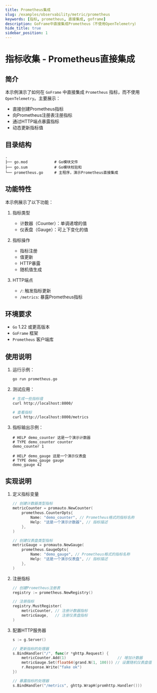 ```yaml
---
title: Prometheus集成
slug: /examples/observability/metric/prometheus
keywords: [指标, prometheus, 直接集成, goframe]
description: GoFrame中直接集成Prometheus（不使用OpenTelemetry）
hide_title: true
sidebar_position: 1
---
```


# 指标收集 - Prometheus直接集成

## 简介

本示例演示了如何在 `GoFrame` 中直接集成 `Prometheus` 指标，而不使用 `OpenTelemetry`。主要展示：
- 直接创建Prometheus指标
- 向Prometheus注册表注册指标
- 通过HTTP端点暴露指标
- 动态更新指标值

## 目录结构

```text
.
├── go.mod            # Go模块文件
├── go.sum            # Go模块校验和
└── prometheus.go     # 主程序，演示Prometheus直接集成
```

## 功能特性

本示例展示了以下功能：

1. 指标类型
   - 计数器（Counter）：单调递增的值
   - 仪表盘（Gauge）：可上下变化的值

2. 指标操作
   - 指标注册
   - 值更新
   - HTTP暴露
   - 随机值生成

3. HTTP端点
   - `/`: 触发指标更新
   - `/metrics`: 暴露Prometheus指标

## 环境要求

- `Go` 1.22 或更高版本
- `GoFrame` 框架
- `Prometheus` 客户端库

## 使用说明

1. 运行示例：
   ```bash
   go run prometheus.go
   ```

2. 测试应用：
   ```bash
   # 生成一些指标值
   curl http://localhost:8000/
   
   # 查看指标
   curl http://localhost:8000/metrics
   ```

3. 指标输出示例：
   ```text
   # HELP demo_counter 这是一个演示计数器
   # TYPE demo_counter counter
   demo_counter 1
   
   # HELP demo_gauge 这是一个演示仪表盘
   # TYPE demo_gauge gauge
   demo_gauge 42
   ```

## 实现说明

1. 定义指标变量
   ```go
   // 创建计数器类型指标
   metricCounter = promauto.NewCounter(
       prometheus.CounterOpts{
           Name: "demo_counter", // Prometheus格式的指标名称
           Help: "这是一个演示计数器", // 指标描述
       },
   )

   // 创建仪表盘类型指标
   metricGauge = promauto.NewGauge(
       prometheus.GaugeOpts{
           Name: "demo_gauge", // Prometheus格式的指标名称
           Help: "这是一个演示仪表盘", // 指标描述
       },
   )
   ```

2. 注册指标
   ```go
   // 创建Prometheus注册表
   registry := prometheus.NewRegistry()

   // 注册指标
   registry.MustRegister(
       metricCounter, // 注册计数器指标
       metricGauge,   // 注册仪表盘指标
   )
   ```

3. 配置HTTP服务器
   ```go
   s := g.Server()

   // 更新指标的处理器
   s.BindHandler("/", func(r *ghttp.Request) {
       metricCounter.Add(1)                       // 增加计数器
       metricGauge.Set(float64(grand.N(1, 100))) // 设置随机仪表盘值
       r.Response.Write("fake ok")
   })

   // 暴露指标的处理器
   s.BindHandler("/metrics", ghttp.WrapH(promhttp.Handler()))
   ```
